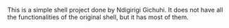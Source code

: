 This is a simple shell project done by Ndigirigi Gichuhi.
It does not have all the functionalities of the original shell,
but it has most of them.

